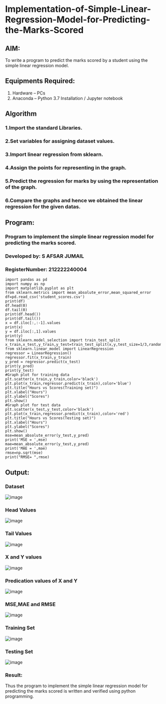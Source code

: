 # Implementation-of-Simple-Linear-Regression-Model-for-Predicting-the-Marks-Scored

## AIM:
To write a program to predict the marks scored by a student using the simple linear regression model.

## Equipments Required:
1. Hardware – PCs
2. Anaconda – Python 3.7 Installation / Jupyter notebook

## Algorithm
### 1.Import the standard Libraries.
### 2.Set variables for assigning dataset values.
### 3.Import linear regression from sklearn.
### 4.Assign the points for representing in the graph.
### 5.Predict the regression for marks by using the representation of the graph.
### 6.Compare the graphs and hence we obtained the linear regression for the given datas.
## Program:
### Program to implement the simple linear regression model for predicting the marks scored.
### Developed by: S AFSAR JUMAIL
### RegisterNumber: 212222240004
```
import pandas as pd
import numpy as np
import matplotlib.pyplot as plt
from sklearn.metrics import mean_absolute_error,mean_squared_error
df=pd.read_csv('student_scores.csv')
print(df)
df.head(0)
df.tail(0)
print(df.head())
print(df.tail())
x = df.iloc[:,:-1].values
print(x)
y = df.iloc[:,1].values
print(y)
from sklearn.model_selection import train_test_split
x_train,x_test,y_train,y_test=train_test_split(x,y,test_size=1/3,random_state=0)
from sklearn.linear_model import LinearRegression
regressor = LinearRegression()
regressor.fit(x_train,y_train)
y_pred = regressor.predict(x_test)
print(y_pred)
print(y_test)
#Graph plot for training data
plt.scatter(x_train,y_train,color='black')
plt.plot(x_train,regressor.predict(x_train),color='blue')
plt.title("Hours vs Scores(Training set)")
plt.xlabel("Hours")
plt.ylabel("Scores")
plt.show()
#Graph plot for test data
plt.scatter(x_test,y_test,color='black')
plt.plot(x_train,regressor.predict(x_train),color='red')
plt.title("Hours vs Scores(Testing set)")
plt.xlabel("Hours")
plt.ylabel("Scores")
plt.show()
mse=mean_absolute_error(y_test,y_pred)
print('MSE = ',mse)
mae=mean_absolute_error(y_test,y_pred)
print('MAE = ',mae)
rmse=np.sqrt(mse)
print("RMSE= ",rmse)
```

## Output:
### Dataset
![image](https://github.com/Afsarjumail/Implementation-of-Simple-Linear-Regression-Model-for-Predicting-the-Marks-Scored/assets/118343395/45fa3abc-3b5c-4053-9552-55c8f5f8f8da)


### Head Values
![image](https://github.com/Afsarjumail/Implementation-of-Simple-Linear-Regression-Model-for-Predicting-the-Marks-Scored/assets/118343395/1a2c1afc-5371-49db-b70a-6cda3275d251)


### Tail Values
![image](https://github.com/Afsarjumail/Implementation-of-Simple-Linear-Regression-Model-for-Predicting-the-Marks-Scored/assets/118343395/131d50d8-8c19-483f-9730-e7906f538cab)


### X and Y values
![image](https://github.com/Afsarjumail/Implementation-of-Simple-Linear-Regression-Model-for-Predicting-the-Marks-Scored/assets/118343395/306fa17d-a2e1-490e-9fcd-e9f096687bcb)


### Predication values of X and Y
![image](https://github.com/Afsarjumail/Implementation-of-Simple-Linear-Regression-Model-for-Predicting-the-Marks-Scored/assets/118343395/ebea550e-caf3-4123-b568-6b28b782e1e6)

### MSE,MAE and RMSE
![image](https://github.com/Afsarjumail/Implementation-of-Simple-Linear-Regression-Model-for-Predicting-the-Marks-Scored/assets/118343395/bfeaaba9-67dc-4bd4-b115-c415495b9d75)

### Training Set
![image](https://github.com/Afsarjumail/Implementation-of-Simple-Linear-Regression-Model-for-Predicting-the-Marks-Scored/assets/118343395/c08bb9a0-0c30-422e-8d86-f3999d1a084b)


### Testing Set
![image](https://github.com/Afsarjumail/Implementation-of-Simple-Linear-Regression-Model-for-Predicting-the-Marks-Scored/assets/118343395/752acbfd-ba14-4eb0-a345-e8bdb96edbc5)


### Result:
Thus the program to implement the simple linear regression model for predicting the marks scored is written and verified using python programming.
